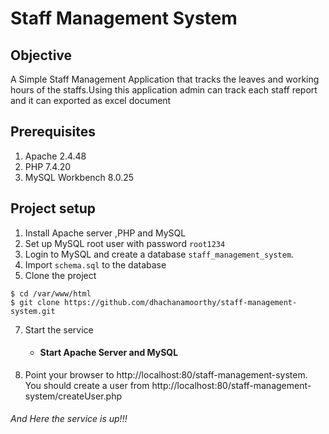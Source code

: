 
# Staff Management System

## Objective
  A Simple Staff Management Application that tracks the leaves and working hours of the staffs.Using this application admin can track each staff report and it can exported as excel document

## Prerequisites
1. Apache 2.4.48
2. PHP 7.4.20
3. MySQL Workbench 8.0.25

## Project setup  

1. Install Apache server ,PHP and MySQL 
2. Set up MySQL root user with password `root1234`
3. Login to MySQL and create a database `staff_management_system`.
4. Import `schema.sql` to the database
6. Clone the project
```
$ cd /var/www/html
$ git clone https://github.com/dhachanamoorthy/staff-management-system.git
```


7. Start the service
    - #### Start Apache Server and MySQL
    
    
8. Point your browser to http://localhost:80/staff-management-system. You should create a user from http://localhost:80/staff-management-system/createUser.php
 ###### And Here the service is up!!!
